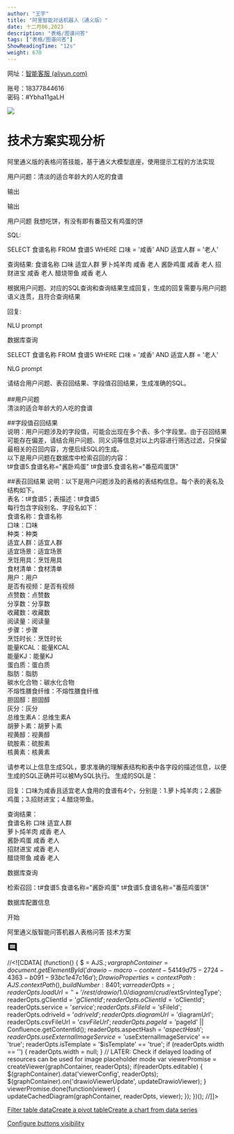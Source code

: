 ```yaml
---
author: "王宇"
title: "阿里智能对话机器人（通义版）"
date: 十二月06,2023
description: "表格/图谱问答"
tags: ["表格/图谱问答"]
ShowReadingTime: "12s"
weight: 670
---
```

网址：[智能客服 (aliyun.com)](https://chatbot.console.aliyun.com/?accounttraceid=8c9baf5513cd4b0a874b8feadafccdaciiqe#/robot_llm?name=&page=1&z_type_=%7B%22page%22%3A%22num%22%7D)

账号：18377844616  
密码：#Ybha11gaLH

![](/download/attachments/114667467/image2023-12-4_11-28-7.png?version=1&modificationDate=1701660487227&api=v2)

技术方案实现分析
========

阿里通义版的表格问答技能，基于通义大模型底座，使用提示工程的方法实现

用户问题：清淡的适合年龄大的人吃的食谱

输出

输出

用户问题 我想吃饼，有没有即有番茄又有鸡蛋的饼

  

SQL: 

SELECT 食谱名称 FROM 食谱5 WHERE 口味 = '咸香' AND 适宜人群 = '老人'  
  

查询结果: 食谱名称 口味 适宜人群 萝卜炖羊肉 咸香 老人 酱卧鸡蛋 咸香 老人 招财进宝 咸香 老人 醋烧带鱼 咸香 老人 

  

根据用户问题、对应的SQL查询和查询结果生成回复，生成的回复需要与用户问题语义连贯，且符合查询结果

  

回复:

NLU prompt

数据库查询

SELECT 食谱名称 FROM 食谱5 WHERE 口味 = '咸香' AND 适宜人群 = '老人'

NLG prompt

请结合用户问题、表召回结果、字段值召回结果，生成准确的SQL。  
   
##用户问题  
清淡的适合年龄大的人吃的食谱  
  
##字段值召回结果  
说明：用户问题涉及的字段值，可能会出现在多个表、多个字段里。由于召回结果可能存在偏差，请结合用户问题、同义词等信息对以上内容进行筛选过滤，只保留最相关的召回内容，方便后续SQL的生成。  
以下是用户问题在数据库中检索召回的内容：  
t#食谱5.食谱名称="酱卧鸡蛋" t#食谱5.食谱名称="番茄鸡蛋饼"  
  
##表召回结果 说明：以下是用户问题涉及的表格的表结构信息。每个表的表名及结构如下。  
表名：t#食谱5；表描述：t#食谱5  
每行包含字段别名、字段名如下：  
食谱名称：食谱名称  
口味：口味  
种类：种类  
适宜人群：适宜人群  
适宜场景：适宜场景  
烹饪用具：烹饪用具  
食材清单：食材清单  
用户：用户  
是否有视频：是否有视频  
点赞数：点赞数  
分享数：分享数  
收藏数：收藏数  
阅读量：阅读量  
步骤：步骤  
烹饪时长：烹饪时长  
能量KCAL：能量KCAL  
能量KJ：能量KJ  
蛋白质：蛋白质  
脂肪：脂肪  
碳水化合物：碳水化合物  
不熔性膳食纤维：不熔性膳食纤维  
胆固醇：胆固醇  
灰分：灰分  
总维生素A：总维生素A  
胡萝卜素：胡萝卜素  
视黄醇：视黄醇  
硫胺素：硫胺素  
核黄素：核黄素  
  
请参考以上信息生成SQL，要求准确的理解表结构和表中各字段的描述信息，以便生成的SQL正确并可以被MySQL执行。 生成的SQL是：  

回复：口味为咸香且适宜老人食用的食谱有4个，分别是：1.萝卜炖羊肉；2.酱卧鸡蛋；3.招财进宝；4.醋烧带鱼。

查询结果：   
食谱名称 口味 适宜人群  
萝卜炖羊肉 咸香 老人  
酱卧鸡蛋 咸香 老人  
招财进宝 咸香 老人  
醋烧带鱼 咸香 老人

数据库查询

检索召回：t#食谱5.食谱名称="酱卧鸡蛋" t#食谱5.食谱名称="番茄鸡蛋饼"

数据库配置信息

开始

阿里通义版智能问答机器人表格问答 技术方案

![](data:image/svg+xml;base64,PHN2ZyB4bWxucz0iaHR0cDovL3d3dy53My5vcmcvMjAwMC9zdmciIHdpZHRoPSIyNCIgaGVpZ2h0PSIyNCIgdmlld0JveD0iMCAwIDI0IDI0Ij48cGF0aCBkPSJNMjEuOTkgNGMwLTEuMS0uODktMi0xLjk5LTJINGMtMS4xIDAtMiAuOS0yIDJ2MTJjMCAxLjEuOSAyIDIgMmgxNGw0IDQtLjAxLTE4ek0xOCAxNEg2di0yaDEydjJ6bTAtM0g2VjloMTJ2MnptMC0zSDZWNmgxMnYyeiIvPjxwYXRoIGQ9Ik0wIDBoMjR2MjRIMHoiIGZpbGw9Im5vbmUiLz48L3N2Zz4= "显示评论")

//<!\[CDATA\[ (function() { $ = AJS.$; var graphContainer = document.getElementById('drawio-macro-content-54149d75-2724-4363-b091-93bc1e47c16a'); DrawioProperties = { contextPath : AJS.contextPath(), buildNumber : 8401 }; var readerOpts = {}; readerOpts.loadUrl = '' + '/rest/drawio/1.0/diagram/crud/%E9%98%BF%E9%87%8C%E6%99%BA%E8%83%BD%E5%AF%B9%E8%AF%9D%E6%9C%BA%E5%99%A8%E4%BA%BA%EF%BC%88%E9%80%9A%E4%B9%89%E7%89%88%EF%BC%89%E6%8A%80%E6%9C%AF%E5%AE%9E%E7%8E%B0%E6%96%B9%E6%A1%88/114667467?revision=10'; readerOpts.imageUrl = '' + '/download/attachments/114667467/阿里智能对话机器人（通义版）技术实现方案.png' + '?version=10&api=v2'; readerOpts.editUrl = '' + '/plugins/drawio/addDiagram.action?ceoId=114667467&owningPageId=114667467&diagramName=%E9%98%BF%E9%87%8C%E6%99%BA%E8%83%BD%E5%AF%B9%E8%AF%9D%E6%9C%BA%E5%99%A8%E4%BA%BA%EF%BC%88%E9%80%9A%E4%B9%89%E7%89%88%EF%BC%89%E6%8A%80%E6%9C%AF%E5%AE%9E%E7%8E%B0%E6%96%B9%E6%A1%88&revision=10'; readerOpts.editable = true; readerOpts.canComment = true; readerOpts.stylePath = STYLE\_PATH; readerOpts.stencilPath = STENCIL\_PATH; readerOpts.imagePath = IMAGE\_PATH + '/reader'; readerOpts.border = true; readerOpts.width = '1700'; readerOpts.simpleViewer = false; readerOpts.tbstyle = 'top'; readerOpts.links = 'auto'; readerOpts.lightbox = true; readerOpts.resourcePath = ATLAS\_RESOURCE\_BASE + '/resources/viewer'; readerOpts.disableButtons = false; readerOpts.zoomToFit = true; readerOpts.language = 'zh'; readerOpts.licenseStatus = 'OK'; readerOpts.contextPath = AJS.contextPath(); readerOpts.diagramName = decodeURIComponent('%E9%98%BF%E9%87%8C%E6%99%BA%E8%83%BD%E5%AF%B9%E8%AF%9D%E6%9C%BA%E5%99%A8%E4%BA%BA%EF%BC%88%E9%80%9A%E4%B9%89%E7%89%88%EF%BC%89%E6%8A%80%E6%9C%AF%E5%AE%9E%E7%8E%B0%E6%96%B9%E6%A1%88'); readerOpts.diagramDisplayName = ''; readerOpts.aspect = ''; readerOpts.ceoName = '阿里智能对话机器人（通义版）'; readerOpts.attVer = '10'; readerOpts.attId = '114669292'; readerOpts.lastModifierName = '未知用户 (tangwei)'; readerOpts.lastModified = '2023-12-06 14:14:24.457'; readerOpts.creatorName = '未知用户 (tangwei)'; //Embed macro specific info readerOpts.extSrvIntegType = '$extSrvIntegType'; readerOpts.gClientId = '$gClientId'; readerOpts.oClientId = '$oClientId'; readerOpts.service = '$service'; readerOpts.sFileId = '$sFileId'; readerOpts.odriveId = '$odriveId'; readerOpts.diagramUrl = '$diagramUrl'; readerOpts.csvFileUrl = '$csvFileUrl'; readerOpts.pageId = '$pageId' || Confluence.getContentId(); readerOpts.aspectHash = '$aspectHash'; readerOpts.useExternalImageService = '$useExternalImageService' == 'true'; readerOpts.isTemplate = '$isTemplate' == 'true'; if (readerOpts.width == '') { readerOpts.width = null; } // LATER: Check if delayed loading of resources can be used for image placeholder mode var viewerPromise = createViewer(graphContainer, readerOpts); if(readerOpts.editable) { $(graphContainer).data('viewerConfig', readerOpts); $(graphContainer).on('drawioViewerUpdate', updateDrawioViewer); } viewerPromise.done(function(viewer) { updateCachedDiagram(graphContainer, readerOpts, viewer); }); })(); //\]\]>

  

[Filter table data](#)[Create a pivot table](#)[Create a chart from data series](#)

[Configure buttons visibility](/users/tfac-settings.action)